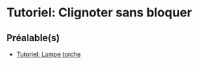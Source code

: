 # Tutoriel: Clignoter sans bloquer

## Préalable(s)

- [Tutoriel: Lampe torche](/m5stack/atom/tutoriel/lampe_torche.md)
